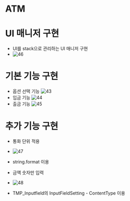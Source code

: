 # ATM

# UI 매니저 구현
- UI를 stack으로 관리하는 UI 매니저 구현
- ![46](https://github.com/516lkh/ATM/assets/82098924/0f9ae049-148a-4cea-8430-dddf2d84dfdb)

# 기본 기능 구현
- 옵션 선택 기능
![43](https://github.com/516lkh/ATM/assets/82098924/cc40e673-8ba9-4add-8a3f-5a6da11507e5)
- 입금 기능
![44](https://github.com/516lkh/ATM/assets/82098924/20d04018-b87a-4dfc-a8c4-ca8cea269909)
- 출금 기능
![45](https://github.com/516lkh/ATM/assets/82098924/21684c5e-15b7-46bb-811c-ef78144bd11d)

# 추가 기능 구현
- 통화 단위 적용
- ![47](https://github.com/516lkh/ATM/assets/82098924/943d469d-9100-4c57-844f-26514f3da56e)
- string.format 이용

- 금액 숫자만 입력
- ![48](https://github.com/516lkh/ATM/assets/82098924/a57b739e-4ae1-4a0f-9391-0e2b5fed654e)
- TMP_Inputfield의 InputFieldSetting - ContentType 이용

